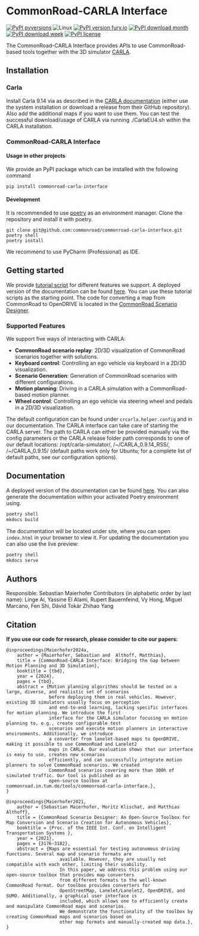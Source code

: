 # CommonRoad-CARLA Interface
[![PyPI pyversions](https://img.shields.io/pypi/pyversions/commonroad-carla-interface.svg)](https://pypi.python.org/pypi/commonroad-carla-interface/)
![Linux](https://img.shields.io/badge/Linux-FCC624?style=for-the-badge&logo=linux&logoColor=black)
[![PyPI version fury.io](https://badge.fury.io/py/commonroad-carla-interface.svg)](https://pypi.python.org/pypi/commonroad-carla-interface/)
[![PyPI download month](https://img.shields.io/pypi/dm/commonroad-carla-interface.svg?label=PyPI%20downloads)](https://pypi.python.org/pypi/commonroad-carla-interface/)
[![PyPI download week](https://img.shields.io/pypi/dw/commonroad-carla-interface.svg?label=PyPI%20downloads)](https://pypi.python.org/pypi/commonroad-carla-interface/)
[![PyPI license](https://img.shields.io/pypi/l/commonroad-carla-interface.svg)](https://pypi.python.org/pypi/commonroad-carla-interface/)

The CommonRoad-CARLA Interface provides APIs to use CommonRoad-based tools together with the 3D simulator [CARLA](https://carla.org).


## Installation
### Carla
Install Carla 9.14 via as described in the
[CARLA documentation](https://carla.readthedocs.io/en/latest/start_quickstart/#b-package-installation)
(either use the system installation or download a release from their GitHub repository).
Also add the additional maps if you want to use them.
You can test the successful download/usage of CARLA via running ./CarlaEU4.sh within the CARLA installation.

### CommonRoad-CARLA Interface

#### Usage in other projects
We provide an PyPI package which can be installed with the following command
```shell
pip install commonroad-carla-interface
```

#### Development
It is recommended to use [poetry](https://python-poetry.org/) as an environment manager.
Clone the repository and install it with poetry.
```shell
git clone git@github.com:commonroad/commonroad-carla-interface.git
poetry shell
poetry install
```
We recommend to use PyCharm (Professional) as IDE.


## Getting started
We provide [tutorial script](https://github.com/commonroad/commonroad-carla-interface/tutorials/)
for different features we support.
A deployed version of the documentation can be found
[here](https://cps.pages.gitlab.lrz.de/commonroad/commonroad-carla-interface/).
You can use these tutorial scripts as the starting point.
The code for converting a map from CommonRoad to OpenDRIVE is located in
the [CommonRoad Scenario Designer](https://commonroad.in.tum.de/tools/scenario-designer).

### Supported Features
We support five ways of interacting with CARLA:

- **CommonRoad scenario replay**: 2D/3D visualization of CommonRoad scenarios together with solutions.
- **Keyboard control**: Controlling an ego vehicle via keyboard in a 2D/3D visualization.
- **Scenario Generation**: Generation of CommonRoad scenarios with different configurations.
- **Motion planning**: Driving in a CARLA simulation with a CommonRoad-based motion planner.
- **Wheel control**: Controlling an ego vehicle via steering wheel and pedals in a 2D/3D visualization.


The default configuration can be found under `crcarla.helper.config` and in our documentation.
The CARLA interface can take care of starting the CARLA server.
The path to CARLA can either be provided manually via the config parameters or the CARLA release folder path corresponds
to one of our default locations: /opt/carla-simulator/, /~/CARLA_0.9.14_RSS/, /~/CARLA_0.9.15/ (default paths work only
for Ubuntu; for a complete list of default paths, see our configuration options).


## Documentation
A deployed version of the documentation can be found
[here](https://cps.pages.gitlab.lrz.de/commonroad/commonroad-carla-interface/).
You can also generate the documentation within your activated Poetry environment using.
```bash
poetry shell
mkdocs build
```
The documentation will be located under site, where you can open `index.html` in your browser to view it.
For updating the documentation you can also use the live preview:
```bash
poetry shell
mkdocs serve
```

## Authors
Responsible: Sebastian Maierhofer
Contributors (in alphabetic order by last name): Linge Ai, Yassine El Alami, Rupert Bauernfeind, Vy Hong,
Miguel Marcano, Fen Shi, Dávid Tokár Zhihao Yang

## Citation
**If you use our code for research, please consider to cite our papers:**
```
@inproceedings{Maierhofer2024a,
	author = {Maierhofer, Sebastian and  Althoff, Matthias},
	title = {CommonRoad-CARLA Interface: Bridging the Gap between Motion Planning and 3D Simulation},
	booktitle = {tbd},
	year = {2024},
	pages = {tbd},
	abstract = {Motion planning algorithms should be tested on a large, diverse, and realistic set of scenarios
	            before deploying them in real vehicles. However, existing 3D simulators usually focus on perception
	            and end-to-end learning, lacking specific interfaces for motion planning. We introduce the first
	            interface for the CARLA simulator focusing on motion planning to, e.g., create configurable test
	            scenarios and execute motion planners in interactive environments. Additionally, we introduce
	            a converter from lanelet-based maps to OpenDRIVE, making it possible to use CommonRoad and Lanelet2
	            maps in CARLA. Our evaluation shows that our interface is easy to use, creates new scenarios
	            efficiently, and can successfully integrate motion planners to solve CommonRoad scenarios. We created
	            CommonRoad scenarios covering more than 300h of simulated traffic. Our tool is published as an
	            open-source toolbox at commonroad.in.tum.de/tools/commonroad-carla-interface.},
}
```
```
@inproceedings{Maierhofer2021,
	author = {Sebastian Maierhofer, Moritz Klischat, and Matthias Althoff},
	title = {CommonRoad Scenario Designer: An Open-Source Toolbox for Map Conversion and Scenario Creation for Autonomous Vehicles},
	booktitle = {Proc. of the IEEE Int. Conf. on Intelligent Transportation Systems },
	year = {2021},
	pages = {3176-3182},
	abstract = {Maps are essential for testing autonomous driving functions. Several map and scenario formats are
                    available. However, they are usually not compatible with each other, limiting their usability.
                    In this paper, we address this problem using our open-source toolbox that provides map converters
                    from different formats to the well-known CommonRoad format. Our toolbox provides converters for
                    OpenStreetMap, Lanelet/Lanelet2, OpenDRIVE, and SUMO. Additionally, a graphical user interface is
                    included, which allows one to efficiently create and manipulate CommonRoad maps and scenarios.
                    We demonstrate the functionality of the toolbox by creating CommonRoad maps and scenarios based on
                    other map formats and manually-created map data.},
}
```

